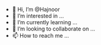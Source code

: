 - 👋 Hi, I’m @Hajnoor
- 👀 I’m interested in ...
- 🌱 I’m currently learning ...
- 💞️ I’m looking to collaborate on ...
- 📫 How to reach me ...

<!---
Hajnoor/Hajnoor is a ✨ special ✨ repository because its `README.md` (this file) appears on your GitHub profile.
You can click the Preview link to take a look at your changes.
--->
